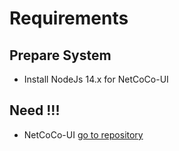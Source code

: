 # Requirements


## Prepare System

* Install NodeJs 14.x for NetCoCo-UI

## Need !!!
* NetCoCo-UI  [go to repository](https://github.com/mrzack99s/netcoco-ui)